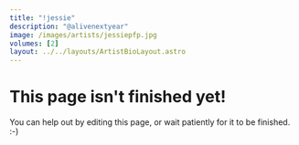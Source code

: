 ```yaml
---
title: "!jessie"
description: "@alivenextyear"
image: /images/artists/jessiepfp.jpg
volumes: [2]
layout: ../../layouts/ArtistBioLayout.astro
---
```


# This page isn't finished yet!

You can help out by editing this page, or wait patiently for it to be finished. :-)
